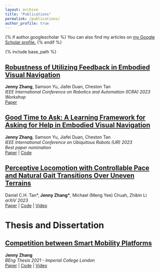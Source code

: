 ```yaml
---
layout: archive
title: "Publications"
permalink: /publications/
author_profile: true
---
```


{% if author.googlescholar %}
  You can also find my articles on <u><a href="{{author.googlescholar}}">my Google Scholar profile</a>.</u>
{% endif %}

{% include base_path %}

## [Robustness of Utilizing Feedback in Embodied Visual Navigation](https://arxiv.org/abs/2303.15453)
**Jenny Zhang**, Samson Yu, Jiafei Duan, Cheston Tan  
*IEEE International Conference on Robotics and Automation (ICRA) 2023 Workshop*  
[Paper](https://arxiv.org/abs/2303.15453)  

## [Good Time to Ask: A Learning Framework for Asking for Help in Embodied Visual Navigation](https://arxiv.org/abs/2206.10606)
**Jenny Zhang**, Samson Yu, Jiafei Duan, Cheston Tan  
*IEEE International Conference on Ubiquitous Robots (UR) 2023*  
*Best paper nomination*  
[Paper](https://arxiv.org/abs/2206.10606) | [Code](https://github.com/jennyzzt/good_time_to_ask)  

## [Perceptive Locomotion with Controllable Pace and Natural Gait Transitions Over Uneven Terrains](https://arxiv.org/abs/2301.10894)
Daniel C.H. Tan\*, **Jenny Zhang\***, Michael (Meng Yee) Chuah, Zhibin Li  
*arXiV 2023*  
[Paper](https://arxiv.org/abs/2301.10894) | [Code](https://github.com/jennyzzt/perceptual-locomotion) | [Video](https://www.youtube.com/watch?v=OTzlWzDfAe8&ab_channel=jennyzzt)  

Thesis and Dissertation
=====
## [Competition between Smart Mobility Platforms](https://bit.ly/36L247V)
**Jenny Zhang**  
*BEng Thesis 2021 - Imperial College London*  
[Paper](https://bit.ly/36L247V) | [Code](https://github.com/jennyzzt/amod_simulation) | [Video](https://youtu.be/CxxSxdAJdaI)
